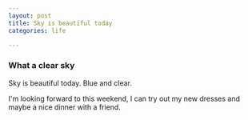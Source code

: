 ```yaml
---
layout: post
title: Sky is beautiful today
categories: life

---
```


### What a clear sky
Sky is beautiful today. Blue and clear.

I'm looking forward to this weekend, I can try out my new dresses and maybe a nice dinner with a friend.
